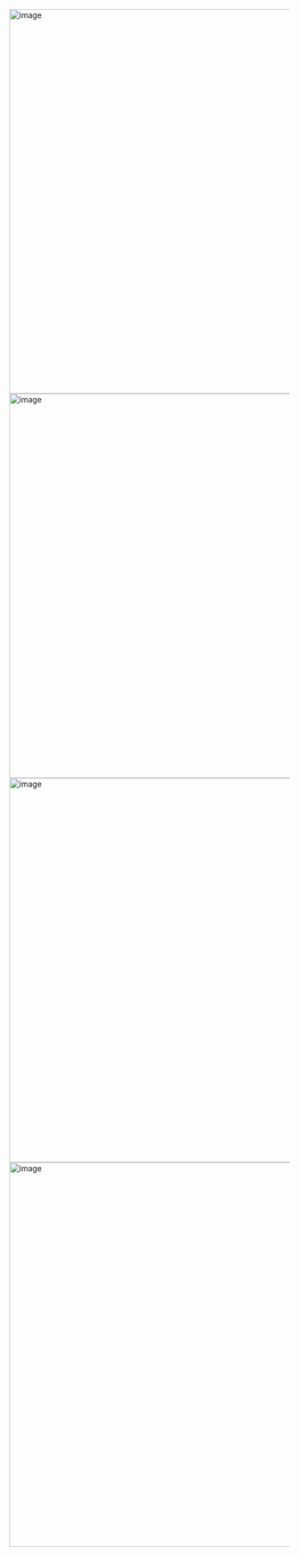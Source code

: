 <img width="1345" height="689" alt="image" src="https://github.com/user-attachments/assets/35a5e2c8-62f3-482c-8c37-57847a16152d" />
<img width="1345" height="689" alt="image" src="https://github.com/user-attachments/assets/7109e840-b8c4-4658-b917-7eb15d9ff887" />
<img width="1345" height="689" alt="image" src="https://github.com/user-attachments/assets/50f8e2e6-063a-45dd-bd6c-234f83ae4309" />
<img width="1345" height="689" alt="image" src="https://github.com/user-attachments/assets/58ccb0aa-9a32-473c-9694-2054fd85660c" />
